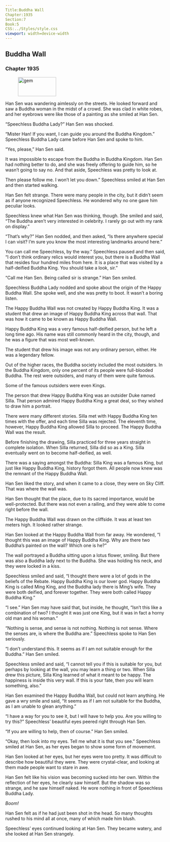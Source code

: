 ```yaml
---
Title:Buddha Wall 
Chapter:1935 
Section:7 
Book:5 
CSS:../Styles/style.css 
viewport: width=device-width
---
```

  
## Buddha Wall
### Chapter 1935
  
<figure>
	<img src="../Images/gem.gif" alt="gem" id="gem" width="120" height="60" />
</figure>
  

  
Han Sen was wandering aimlessly on the streets. He looked forward and saw a Buddha woman in the midst of a crowd. She was clad in white robes, and her eyebrows were like those of a painting as she smiled at Han Sen.

“Speechless Buddha Lady?” Han Sen was shocked.

“Mister Han! If you want, I can guide you around the Buddha Kingdom.” Speechless Buddha Lady came before Han Sen and spoke to him.

“Yes, please,” Han Sen said.

It was impossible to escape from the Buddha in Buddha Kingdom. Han Sen had nothing better to do, and she was freely offering to guide him, so he wasn’t going to say no. And that aside, Speechless was pretty to look at.

Then please follow me. I won’t let you down.” Speechless smiled at Han Sen and then started walking.

Han Sen felt strange. There were many people in the city, but it didn’t seem as if anyone recognized Speechless. He wondered why no one gave him peculiar looks.

Speechless knew what Han Sen was thinking, though. She smiled and said, “The Buddha aren’t very interested in celebrity. I rarely go out with my rank on display.”

“That’s why?” Han Sen nodded, and then asked, “Is there anywhere special I can visit? I’m sure you know the most interesting landmarks around here.”

You can call me Speechless, by the way.” Speechless paused and then said, “I don’t think ordinary relics would interest you, but there is a Buddha Wall that resides four hundred miles from here. It is a place that was visited by a half-deified Buddha King. You should take a look, sir.”

“Call me Han Sen. Being called sir is strange.” Han Sen smiled.

Speechless Buddha Lady nodded and spoke about the origin of the Happy Buddha Wall. She spoke well, and she was pretty to boot. It wasn’t a boring listen.

The Happy Buddha Wall was not created by Happy Buddha King. It was a student that drew an image of Happy Buddha King across that wall. That was how it came to be known as Happy Buddha Wall.

Happy Buddha King was a very famous half-deified person, but he left a long time ago. His name was still commonly heard in the city, though, and he was a figure that was most well-known.

The student that drew his image was not any ordinary person, either. He was a legendary fellow.

Out of the higher races, the Buddha society included the most outsiders. In the Buddha Kingdom, only one percent of its people were full-blooded Buddha. The rest were outsiders, and many of them were quite famous.

Some of the famous outsiders were even Kings.

The person that drew Happy Buddha King was an outsider Duke named Silla. That person admired Happy Buddha King a great deal, so they wished to draw him a portrait.

There were many different stories. Silla met with Happy Buddha King ten times with the offer, and each time Silla was rejected. The eleventh time, however, Happy Buddha King allowed Silla to proceed. The Happy Buddha Wall was the result.

Before finishing the drawing, Silla practiced for three years straight in complete isolation. When Silla returned, Silla did so as a King. Silla eventually went on to become half-deified, as well.

There was a saying amongst the Buddha: Silla King was a famous King, but just like Happy Buddha King, history forgot them. All people now knew was the remnant of the Happy Buddha Wall.

Han Sen liked the story, and when it came to a close, they were on Sky Cliff. That was where the wall was.

Han Sen thought that the place, due to its sacred importance, would be well-protected. But there was not even a railing, and they were able to come right before the wall.

The Happy Buddha Wall was drawn on the cliffside. It was at least ten meters high. It looked rather strange.

Han Sen looked at the Happy Buddha Wall from far away. He wondered, “I thought this was an image of Happy Buddha King. Why are there two Buddha’s painted on the wall? Which one is he?”

The wall portrayed a Buddha sitting upon a lotus flower, smiling. But there was also a Buddha lady next to the Buddha. She was holding his neck, and they were locked in a kiss.

Speechless smiled and said, “I thought there were a lot of gods in the beliefs of the Rebate. Happy Buddha King is our lover god. Happy Buddha King is called Ming King, and the Buddha lady there is Ming’s wife. They were both deified, and forever together. They were both called Happy Buddha King.”

“I see.” Han Sen may have said that, but inside, he thought, “Isn’t this like a combination of two? I thought it was just one King, but it was in fact a horny old man and his woman.”

“Nothing is sense, and sense is not nothing. Nothing is not sense. Where the senses are, is where the Buddha are.” Speechless spoke to Han Sen seriously.

“I don’t understand this. It seems as if I am not suitable enough for the Buddha.” Han Sen smiled.

Speechless smiled and said, “I cannot tell you if this is suitable for you, but perhaps by looking at the wall, you may learn a thing or two. When Silla drew this picture, Silla King learned of what it meant to be happy. The happiness is inside this very wall. If this is your fate, then you will learn something, also.”

Han Sen examined the Happy Buddha Wall, but could not learn anything. He gave a wry smile and said, “It seems as if I am not suitable for the Buddha, as I am unable to glean anything.”

“I have a way for you to see it, but I will have to help you. Are you willing to try this?” Speechless’ beautiful eyes peered right through Han Sen.

“If you are willing to help, then of course.” Han Sen smiled.

“Okay, then look into my eyes. Tell me what it is that you see.” Speechless smiled at Han Sen, as her eyes began to show some form of movement.

Han Sen looked at her eyes, but her eyes were too pretty. It was difficult to describe how beautiful they were. They were crystal-clear, and looking at them made people want to stare in awe.

Han Sen felt like his vision was becoming sucked into her own. Within the reflection of her eyes, he clearly saw himself. But the shadow was so strange, and he saw himself naked. He wore nothing in front of Speechless Buddha Lady.

*Boom!*

Han Sen felt as if he had just been shot in the head. So many thoughts rushed to his mind all at once, many of which made him blush.

Speechless’ eyes continued looking at Han Sen. They became watery, and she looked at Han Sen strangely.